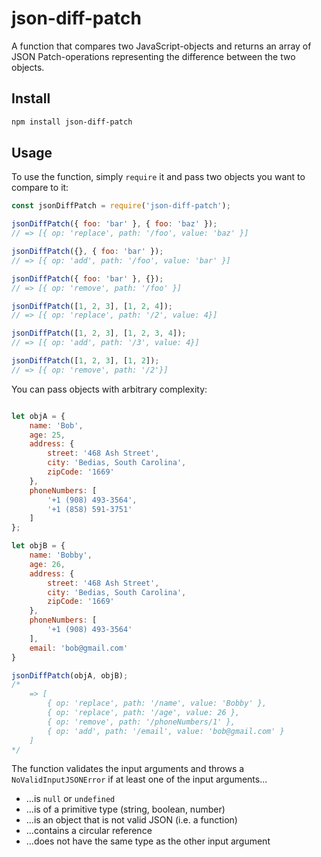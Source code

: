 # json-diff-patch

A function that compares two JavaScript-objects and returns an array of JSON Patch-operations representing the difference between the two objects.

## Install

```bash
npm install json-diff-patch
```

## Usage

To use the function, simply ```require``` it and pass two objects you want to compare to it:

```javascript
const jsonDiffPatch = require('json-diff-patch');

jsonDiffPatch({ foo: 'bar' }, { foo: 'baz' });
// => [{ op: 'replace', path: '/foo', value: 'baz' }]

jsonDiffPatch({}, { foo: 'bar' });
// => [{ op: 'add', path: '/foo', value: 'bar' }]

jsonDiffPatch({ foo: 'bar' }, {});
// => [{ op: 'remove', path: '/foo' }]

jsonDiffPatch([1, 2, 3], [1, 2, 4]);
// => [{ op: 'replace', path: '/2', value: 4}]

jsonDiffPatch([1, 2, 3], [1, 2, 3, 4]);
// => [{ op: 'add', path: '/3', value: 4}]

jsonDiffPatch([1, 2, 3], [1, 2]);
// => [{ op: 'remove', path: '/2'}]
```

You can pass objects with arbitrary complexity:

```javascript

let objA = {
    name: 'Bob',
    age: 25,
    address: {
        street: '468 Ash Street',
        city: 'Bedias, South Carolina',
        zipCode: '1669'
    },
    phoneNumbers: [
        '+1 (908) 493-3564',
        '+1 (858) 591-3751'
    ]
};

let objB = {
    name: 'Bobby',
    age: 26,
    address: {
        street: '468 Ash Street',
        city: 'Bedias, South Carolina',
        zipCode: '1669'
    },
    phoneNumbers: [
        '+1 (908) 493-3564'
    ],
    email: 'bob@gmail.com'
}

jsonDiffPatch(objA, objB);
/*
    => [
        { op: 'replace', path: '/name', value: 'Bobby' },
        { op: 'replace', path: '/age', value: 26 },
        { op: 'remove', path: '/phoneNumbers/1' },
        { op: 'add', path: '/email', value: 'bob@gmail.com' }
    ]
*/
```

The function validates the input arguments and throws a ```NoValidInputJSONError``` if at least one of the input arguments...

* ...is ```null``` or ```undefined```
* ...is of a primitive type (string, boolean, number)
* ...is an object that is not valid JSON (i.e. a function)
* ...contains a circular reference
* ...does not have the same type as the other input argument